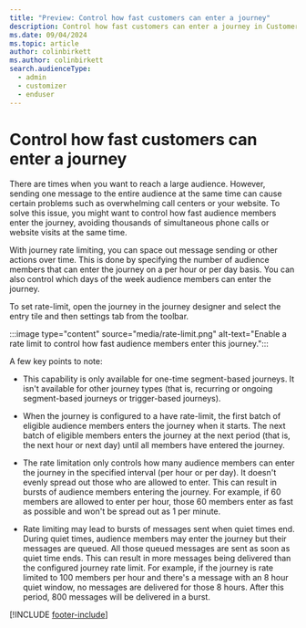 ```yaml
---
title: "Preview: Control how fast customers can enter a journey"
description: Control how fast customers can enter a journey in Customer Insights - Journeys
ms.date: 09/04/2024
ms.topic: article
author: colinbirkett
ms.author: colinbirkett
search.audienceType: 
  - admin
  - customizer
  - enduser
---
```


# Control how fast customers can enter a journey

There are times when you want to reach a large audience. However, sending one message to the entire audience at the same time can cause certain problems such as overwhelming  call centers or your website. To solve this issue, you might want to control how fast audience members enter the journey, avoiding thousands of simultaneous phone calls or website visits at the same time.

With journey rate limiting, you can space out message sending or other actions over time. This is done by specifying the number of audience members that can enter the journey on a per hour or per day basis. You can also control which days of the week audience members can enter the journey.  

To set rate-limit, open the journey in the journey designer and select the entry tile and then settings tab from the toolbar.

:::image type="content" source="media/rate-limit.png" alt-text="Enable a rate limit to control how fast audience members enter this journey.":::

A few key points to note:

* This capability is only available for one-time segment-based journeys. It isn't available for other journey types (that is, recurring or ongoing segment-based journeys or trigger-based journeys).  

* When the journey is configured to a have rate-limit, the first batch of eligible audience members enters the journey when it starts. The next batch of eligible members enters the journey at the next period (that is, the next hour or next day) until all members have entered the journey.

* The rate limitation only controls how many audience members can enter the journey in the specified interval (per hour or per day). It doesn't evenly spread out those who are allowed to enter. This can result in bursts of audience members entering the journey. For example, if 60 members are allowed to enter per hour, those 60 members enter as fast as possible and won't be spread out as 1 per minute.

* Rate limiting may lead to bursts of messages sent when quiet times end. During quiet times, audience members may enter the journey but their messages are queued. All those queued messages are sent as soon as quiet time ends. This can result in more messages being delivered than the configured journey rate limit. For example, if the journey is rate limited to 100 members per hour and there's a message with an 8 hour quiet window, no messages are delivered for those 8 hours. After this period, 800 messages will be delivered in a burst.

[!INCLUDE [footer-include](./includes/footer-banner.md)]
